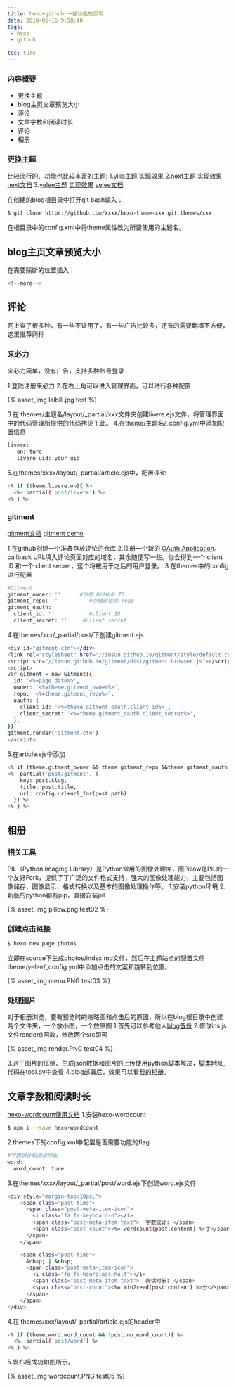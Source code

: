 ```yaml
---
title: hexo+github 一些功能的实现
date: 2018-06-16 9:58:40
tags:
 - hexo
 - github
 
toc: ture
---
```


### 内容概要

* 更换主题
* blog主页文章预览大小
* 评论
* 文章字数和阅读时长
* 评论
* 相册

<!--more-->

### 更换主题
比较流行的、功能也比较丰富的主题;
1.[yilia主题](https://github.com/litten/hexo-theme-yilia.git) [实现效果](http://litten.me/)
2.[next主题](https://github.com/iissnan/hexo-theme-next) [实现效果](https://notes.iissnan.com/) [next文档](http://theme-next.iissnan.com/)
3.[yelee主题](https://github.com/MOxFIVE/hexo-theme-yelee.git) [实现效果](http://moxfive.xyz/) [yelee文档](http://moxfive.coding.me/yelee/)

在创建的blog根目录中打开git bash输入：

```bash
$ git clone https://github.com/xxxx/hexo-theme-xxx.git themes/xxx
```

在根目录中的config.xml中将theme属性改为所要使用的主题名。

## blog主页文章预览大小
在需要隔断的位置插入：

```bash
<!--more-->
```

## 评论
网上查了很多种，有一些不让用了，有一些广告比较多，还有的需要翻墙不方便，这里推荐两种

### 来必力
来必力简单，没有广告，支持多种账号登录

1.登陆注册来必力
2.在右上角可以进入管理界面，可以进行各种配置

{% asset_img laibili.jpg test %}

3.在 themes/主题名/layout/_partial/xxx文件夹创建livere.ejs文件，将管理界面中的代码管理所提供的代码拷贝于此。
4.在theme/主题名/_config.yml中添加配置信息

```bash
livere: 
   on: ture
   livere_uid: your uid

```

5.在themes/xxxx/layout/_partial/article.ejs中，配置评论

```bash
<% if (theme.livere.on){ %>
  <%- partial('post/livere') %>
<% } %>
```

### gitment
[gitment文档](https://github.com/imsun/gitment#customize)
[gitment demo](https://imsun.github.io/gitment/)

1.在github创建一个准备存放评论的仓库
2.注册一个新的 [OAuth Application](https://github.com/settings/applications/new)。callback URL填入评论页面对应的域名，其余随便写一些。你会得到一个 client ID 和一个 client secret，这个将被用于之后的用户登录。
3.在themes中的config进行配置

```bash
#Gitment
gitment_owner: ''      #你的 GitHub ID
gitment_repo: ''          #存储评论的 repo
gitment_oauth:
  client_id: ''           #client ID
  client_secret: ''     #client secret
```

4.在themes/xxx/_partial/post/下创建gitment.ejs

```bash
<div id="gitment-ctn"></div> 
<link rel="stylesheet" href="//imsun.github.io/gitment/style/default.css">
<script src="//imsun.github.io/gitment/dist/gitment.browser.js"></script>
<script>
var gitment = new Gitment({
  id: '<%=page.date%>',
  owner: '<%=theme.gitment_owner%>',
  repo: '<%=theme.gitment_repo%>',
  oauth: {
    client_id: '<%=theme.gitment_oauth.client_id%>',
    client_secret: '<%=theme.gitment_oauth.client_secret%>',
  },
})
gitment.render('gitment-ctn')
</script>
```

5.在article.ejs中添加

```bash
<% if (theme.gitment_owner && theme.gitment_repo &&theme.gitment_oauth && theme.gitment_oauth.client_id && theme.gitment_oauth.client_secret){ %>
<%- partial('post/gitment', {
    key: post.slug,
    title: post.title,
    url: config.url+url_for(post.path)
  }) %>
<% } %>
```

## 相册
### 相关工具
PIL（Python Imaging Library）是Python常用的图像处理库，而Pillow是PIL的一个友好Fork，提供了了广泛的文件格式支持，强大的图像处理能力，主要包括图像储存、图像显示、格式转换以及基本的图像处理操作等。
1.安装python环境
2.新版的python都有pip，直接安装pil

{% asset_img pillow.png test02 %}

### 创建点击链接

```bash
$ hexo new page photos
```

立即在source下生成photos/index.md文件，然后在主题站点的配置文件theme/yelee/_config.yml中添加点击的文案和跳转到位置。

{% asset_img menu.PNG test03 %}

### 处理图片
对于相册浏览，要有预览时的缩略图和点击后的原图，所以在blog根目录中创建两个文件夹，一个放小图，一个放原图
1.首先可以参考他人[blog备份](https://github.com/SONGSONGBOBO/blogdata/tree/master/source/photos)
2.修改ins.js文件render()函数，修改两个src即可

{% asset_img render.PNG test04 %}

3.对于图片的压缩、生成json数据和图片的上传使用python脚本解决，[脚本地址](https://github.com/SONGSONGBOBO/blogdata),代码在tool.py中查看
4.blog部署后，效果可以看[我的相册](http://imsongbo.com/photos/)。

## 文章字数和阅读时长
[hexo-wordcount使用文档](https://www.npmjs.com/package/hexo-wordcount)
1.安装hexo-wordcount

```bash
$ npm i --save hexo-wordcount
```

2.themes下的config.xml中配置是否需要功能的flag

```bash
#字数统计和阅读时长
word:
  word_count: ture
```

3.在themes/xxxx/layout/_partial/post/word.ejs下创建word.ejs文件

```bash
<div style="margin-top:10px;">
    <span class="post-time">
      <span class="post-meta-item-icon">
        <i class="fa fa-keyboard-o"></i>
        <span class="post-meta-item-text">  字数统计: </span>
        <span class="post-count"><%= wordcount(post.content) %>字</span>
      </span>
    </span>

    <span class="post-time">
      &nbsp; | &nbsp;
      <span class="post-meta-item-icon">
        <i class="fa fa-hourglass-half"></i>
        <span class="post-meta-item-text">  阅读时长: </span>
        <span class="post-count"><%= min2read(post.content) %>分</span>
      </span>
    </span>
</div>
```

4.在 themes/xxx/layout/_partial/article.ejs的header中

```bash
<% if (theme.word.word_count && !post.no_word_count){ %>
  <%- partial('post/word') %>
<% } %>
```

5.发布后成功如图所示。

{% asset_img wordcount.PNG test05 %}



